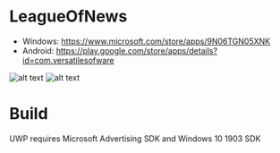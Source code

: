# LeagueOfNews
- Windows: https://www.microsoft.com/store/apps/9N06TGN05XNK
- Android: https://play.google.com/store/apps/details?id=com.versatilesofware

![alt text](https://store-images.s-microsoft.com/image/apps.61122.13930869986816982.6e49dcb7-d404-49ac-b074-ece3854266a2.01b77cdb-5098-41d7-81f8-bc788655ba99)
![alt text](https://lh3.googleusercontent.com/DnV5sofBHws4SQBv-LRd4bkh5K6udYbQbPTQcWN8NfcZSmW0Bmw9fl6p7MtAEsCJ-jE=w1920-h914-rw)

# Build
UWP requires Microsoft Advertising SDK and Windows 10 1903 SDK
